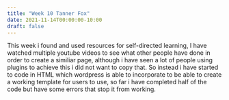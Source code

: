 ```yaml
---
title: "Week 10 Tanner Fox"
date: 2021-11-14T00:00:00-10:00
draft: false
---
```


This week i found and used resources for self-directed learning, I have watched multiple youtube videos to see what other people have done in order to create a similiar page, although i have seen a lot of people using plugins to achieve this i did not want to copy that. So instead i have started to code in HTML which wordpress is able to incorporate to be able to create a working template for users to use, so far i have completed half of the code but have some errors that stop it from working. 
